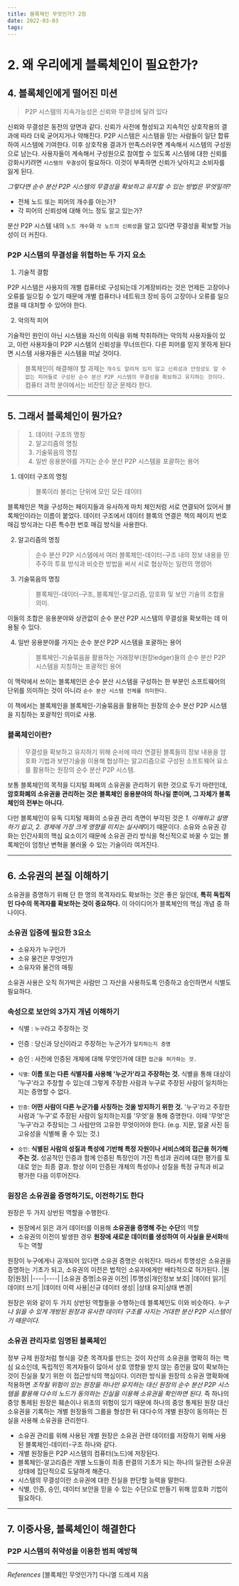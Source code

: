 ```yaml
---
title: 블록체인 무엇인가? 2장
date: 2022-03-03
tags:
---
```


# 2. 왜 우리에게 블록체인이 필요한가?

## 4. 블록체인에게 떨어진 미션

> P2P 시스템의 지속가능성은 신뢰와 무결성에 달려 있다

신뢰와 무결성은 동전의 양면과 같다. 신뢰가 사전에 형성되고 지속적인 상호작용의 결과에 따라 더욱 굳어지거나 약해진다. P2P 시스템은 시스템을 믿는 사람들이 일단 합류하여 시스템에 기여한다. 이후 상호작용 결과가 만족스러우면 계속해서 시스템의 구성원으로 남는다. 사용자들이 계속해서 구성원으로 참여할 수 있도록 시스템에 대한 신뢰를 강화시키려면 `시스템의 무결성`이 필요하다. 이것이 부족하면 신뢰가 낮아지고 소비자를 잃게 된다.

_그렇다면 순수 분산 P2P 시스템의 무결성을 확보하고 유지할 수 있는 방법은 무엇일까?_

- 전체 노드 또는 피어의 개수를 아는가?
- 각 피어의 신뢰성에 대해 어느 정도 알고 있는가?

분산 P2P 시스템 내의 `노드 개수`와 `각 노드의 신뢰성`을 알고 있다면 무결성을 확보할 가능성이 더 커진다.

### P2P 시스템의 무결성을 위협하는 두 가지 요소

1. 기술적 결함

P2P 시스템은 사용자의 개별 컴퓨터로 구성되는데 기계장비라는 것은 언제든 고장이나 오류를 일으킬 수 있기 때문에 개별 컴퓨터나 네트워크 장비 등이 고장이나 오류를 일으켰을 때 대처할 수 있어야 한다.

2. 악의적 피어

기술적인 원인이 아닌 시스템을 자신의 이릭을 위해 착취하려는 악의적 사용자들이 있고, 이런 사용자들이 P2P 시스템의 신뢰성을 무너뜨린다. 다른 피어를 믿지 못하게 된다면 시스템 사용자들은 시스템을 떠날 것이다.

> 블록체인이 해결해야 할 과제는 `개수도 알려져 있지 않고 신뢰성과 안정성도 알 수 없는 피어들로 구성된 순수 분산 P2P 시스템의 무결성을 확보하고 유지하는 것이다.` 컴퓨터 과학 분야에서는 비잔틴 장군 문제라 한다.

---

## 5. 그래서 블록체인이 뭔가요?

> 1. 데이터 구조의 명칭
> 2. 알고리즘의 명칭
> 3. 기술묶음의 명칭
> 4. 일반 응용분야를 가지는 순수 분산 P2P 시스템을 포괄하는 용어

1. 데이터 구조의 명칭
   > 블록이라 불리는 단위에 모인 모든 데이터

블록체인은 책을 구성하는 페이지들과 유사하게 마치 체인처럼 서로 연결되어 있어서 블록체인이라는 이름이 붙었다. 데이터 구조에서 데이터 블록의 연결은 책의 페이지 번호 매김 방식과는 다른 특수한 번호 매김 방식을 사용한다.

2. 알고리즘의 명칭

   > 순수 분산 P2P 시스템에서 여러 블록체인-데이터-구조 내의 정보 내용을 민주주의 투표 방식과 비슷한 방법을 써서 서로 협상하는 일련의 명령어

3. 기술묶음의 명칭
   > 블록체인-데이터-구조, 블록체인-알고리즘, 암호화 및 보안 기술의 조합을 의미.

이들의 조합은 응용분야와 상관없이 순수 분산 P2P 시스템의 무결성을 확보하는 데 이용될 수 있다.

4. 일반 응용분야를 가지는 순수 분산 P2P 시스템을 포괄하는 용어

   > 블록체인-기술묶음을 활용하는 거래장부(원장ledger)들의 순수 분산 P2P 시스템을 지칭하는 포괄적인 용어

이 맥락에서 쓰이는 블록체인은 순수 분산 시스템을 구성하는 한 부분인 소프트웨어의 단위를 의미하는 것이 아니라 `순수 분산 시스템 전체를 의미한다.`

이 책에서는 블록체인을 블록체인-기술묶음을 활용하는 원장의 순수 분산 P2P 시스템을 지칭하는 포괄적인 의미로 사용.

### 블록체인이란?

> 무결성을 확보하고 유지하기 위해 순서에 따라 연결된 블록들의 정보 내용을 암호화 기법과 보안기술을 이용해 협상하는 알고리즘으로 구성된 소프트웨어 요소를 활용하는 원장의 순수 분산 P2P 시스템.

보통 블록체인의 목적을 디지털 화페의 소유권을 관리하기 위한 것으로 두기 마련인데, **암호화폐의 소유권을 관리하는 것은 블록체인 응용분야의 하나일 뿐이며, 그 자체가 블록체인의 전부는 아니다.**

다만 블록체인이 유독 디지털 재화의 소유권 관리 측면이 부각된 것은 *1. 이해하고 설명하기 쉽고, 2. 경제에 가장 크게 영향을 미치는 실사례*이기 때문이다. 소유와 소유권 강화는 인간사회의 핵심 요소이기 때문에 소유권 관리 방식을 혁신적으로 바꿀 수 있는 블록체인이 엄청난 변혁을 불러올 수 있는 기술이라 여겨진다.

---

## 6. 소유권의 본질 이해하기

소유권을 증명하기 위해 단 한 명의 목격자라도 확보하는 것은 좋은 일인데, **특히 독립적인 다수의 목격자를 확보하는 것이 중요하다.** 이 아이디어가 블록체인의 핵심 개념 중 하나이다.

### 소유권 입증에 필요한 3요소

- 소유자가 누구인가
- 소유 물건은 무엇인가
- 소유자와 물건의 매핑

소유권 사용은 오직 허가박은 사람만 그 자산을 사용하도록 인증하고 승인하면서 식별도 필요하다.

### 속성으로 보안의 3가지 개념 이해하기

- 식별 : `누구`라고 주장하는 것
- 인증 : 당신과 당신이라고 주장하는 누군가가 `일치하는지 증명`
- 승인 : 사전에 인증된 개체에 대해 무엇인가에 대한 `접근을 허가하는 것.`

- `식별`: **이름 또는 다른 식별자를 사용해 '누군가'라고 주장하는 것.** 식별을 통해 대상이 '누구'라고 주장할 수 있는데 그렇게 주장한 사람과 누구로 주장된 사람이 일치하는지는 증명할 수 없다.

- `인증`: **어떤 사람이 다른 누군가를 사칭하는 것을 방지하기 위한 것.** '누구'라고 주장한 사람과 '누구'로 주장된 사람이 일치하는지를 '무엇'을 통해 증명한다. 이때 '무엇'은 '누구'라고 주장되는 그 사람만의 고유한 무엇이어야 한다. (e.g. 지문, 얼굴 사진 등 고유성을 식별해 줄 수 있는 것.)

- `승인`: **식별된 사람의 성질과 특성에 기반해 특정 자원이나 서비스에의 접근을 허가해 주는 것.** 성공적인 인증과 함께 인증된 특정인이 가진 특성과 권리에 대한 평가를 토대로 얻는 최종 결과. 항상 이미 인증된 개체의 특성이나 성질을 특정 규칙과 비교 평가한 다음 이루어진다.

### 원장은 소유권을 증명하기도, 이전하기도 한다

원장은 두 가지 상반된 역할을 수행한다.

- 원장에서 읽은 과거 데이터를 이용해 **소유권을 증명해 주는 수단**의 역할
- 소유권의 이전이 발생한 경우 **원장에 새로운 데이터를 생성하여 이 사실을 문서화**해두는 역할

원장이 누구에게나 공개되어 있다면 소유권 증명은 쉬워진다. 따라서 투명성은 소유권을 증명하는 기초가 되고, 소유권의 이전은 법적인 소유자에게만 배타적으로 허가된다.
|원장|원장|
|----|----|
|소유권 증명|소유권 이전|
|투명성|개인정보 보호|
|데이터 읽기|데이터 쓰기|
|데이터 이력 사용|신규 데이터 생성|
|상태 유지|상태 변경|

원장은 위와 같이 두 가지 상반된 역할들을 수행하는데 블록체인도 이와 비슷하다. _누구나 읽을 수 있게 개방된 원장과 유사한 데이터 구조를 사지는 거대한 분산 P2P 시스템이기 때문이다._

### 소유권 관리자로 임명된 블록체인

정부 규제 원장처럼 형식을 갖춘 목격자를 만드는 것이 자산의 소유권을 명확히 하는 핵심 요소인데, 독립적인 목겨자들이 많아서 상호 영향을 받지 않는 증언을 많이 확보하는 것이 진실을 찾기 위한 이 접근방식의 핵심이다. 이러한 방식을 원장의 소유권 명확화에 적용하면 _조작될 위험이 있는 원장을 하나만 유지하는 대신 원장의 순수 분산 P2P 시스템을 활용해 다수의 노드가 동의하는 진실을 이용해 소유권을 확인하면 된다._ 즉 하나의 중앙 통제된 원장은 훼손이나 위조의 위험이 있기 때문에 하나의 중앙 통제된 원장 대신 소유권을 기록하는 개별 원장들의 그룹을 형성한 뒤 대다수의 개별 원장이 동의하는 진실을 사용해 소유권을 관리한다.

- 소유권 관리를 위해 사용된 개별 원장은 소유권 관련 데이터를 저장하기 위해 사용된 블록체인-데이터-구조 하나와 같다.
- 개별 원장들은 P2P 시스템의 컴퓨터(노드)에 저장된다.
- 블록체인-알고리즘은 개별 노드들이 최종 판결의 기초가 되는 하나의 일관된 소유권 상태에 집단적으로 도달하게 해준다.
- 시스템의 무결성이란 소유권에 대한 진실을 판단할 능력을 말한다.
- 식별, 인증, 승인, 데이터 보안을 믿을 수 있는 수단으로 만들기 위해 암호화 기법이 필요하다.

---

## 7. 이중사용, 블록체인이 해결한다

### P2P 시스템의 취약성을 이용한 범죄 예방책

---

_References_
[블록체인 무엇인가?] 다니엘 드레셔 지음
